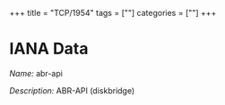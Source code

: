 +++
title = "TCP/1954"
tags = [""]
categories = [""]
+++

# IANA Data

_Name:_ abr-api

_Description:_ ABR-API (diskbridge)

